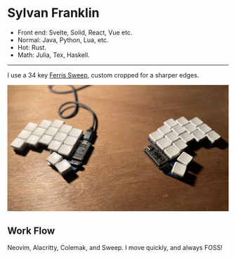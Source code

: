 # Sylvan Franklin

- Front end: Svelte, Solid, React, Vue etc. 
- Normal: Java, Python, Lua, etc. 
- Hot: Rust.  
- Math: Julia, Tex, Haskell.

---

I use a 34 key [Ferris Sweep](https://github.com/pierrechevalier83/ferris), custom cropped for a sharper edges.  


![failed to load asset](sweep.jpg "Ferris Sweep")

## Work Flow

Neovim, Alacritty, Colemak, and Sweep. I move quickly, and always FOSS!


